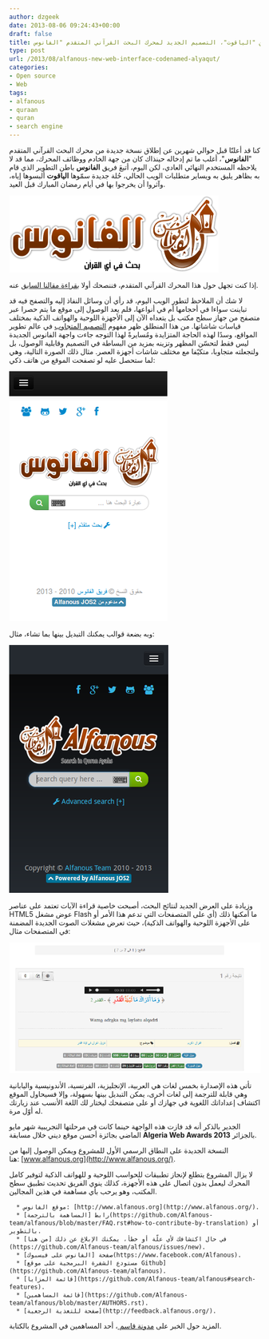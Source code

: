 ```yaml
---
author: dzgeek
date: 2013-08-06 09:24:43+00:00
draft: false
title: الكشف عن "الياقوت"، التصميم الجديد لمحرك البحث القرآني المتقدم "الفانوس"
type: post
url: /2013/08/alfanous-new-web-interface-codenamed-alyaqut/
categories:
- Open source
- Web
tags:
- alfanous
- quraan
- quran
- search engine
---
```


كنا قد أعلنّا قبل حوالي شهرين عن إطلاق نسخة جديدة من محرك البحث القرآني المتقدم "**الفانوس**"، أغلب ما تم إدخاله حينذاك كان من جهة الخادم ووظائف المحرك، مما قد لا يلاحظه المستخدم النهائي العادي، لكن اليوم، أتبعَ فريق **الفانوس** باطن التطوير الذي قام به بظاهر يليق به ويساير متطلبات الويب الحالي، حُلة جديدة سمّوها **الياقوت** ألبسوها إياه، وآثروا أن يخرجوا بها في أيام رمضان المبارك قبل العيد.

[![logo_alfanous_ar](logo_alfanous_ar.png)
](logo_alfanous_ar.png)



إذا كنت تجهل حول هذا المحرك القرآني المتقدم، فننصحك أولا [بقراءة مقالنا السابق](https://www.it-scoop.com/2013/06/alfanous-new-back-end-version-2/) عنه.

لا شك أن الملاحظ لتطور الويب اليوم، قد رأي أن وسائل النفاذ إليه والتصفح فيه قد تباينت سواءا في أحجامها أم في أنواعها، فلم يعد الوصول إلى موقع ما يتم حصرا عبر متصفح من جهاز سطح مكتب بل يتعداه الآن إلى الأجهزة اللوحية والهواتف الذكية بمختلف قياسات شاشاتها. من هذا المنطلق ظهر مفهوم [التصميم المتجاوب](http://en.wikipedia.org/wiki/Responsive_web_design) في عالم تطوير المواقع، وسدًا لهذه الحاجة المتزايدة ومُسايرةً لهذا التوجه جاءت واجهة الفانوس الجديدة ليس فقط لتحسّن المظهر وتزينه بمزيد من البساطة في التصميم وقابلية الوصول، بل ولتجعلته متجاوبا، متكيّفا مع مختلف شاشات أجهزة العصر. مثال ذلك الصورة التالية، وهي لما ستحصل عليه لو تصفحت الموقع من هاتف ذكي:<!-- more -->


[![alfanous-responsive](alfanous-responsive.png)
](alfanous-responsive.png)




وبه بضعة قوالب يمكنك التبديل بينها بما تشاء، مثال:




[![alfanous-responsive-black](alfanous-responsive-black.png)
](alfanous-responsive-black.png)




وزيادة على العرض الجديد لنتائج البحث، أصبحت خاصية قراءة الآيات تعتمد على عناصر HTML5 عوض مشغل Flash ما أمكنها ذلك (أي على المتصفحات التي تدعم هذا الأمر أو على الأجهزة اللوحية والهواتف الذكية)، حيث تعرض مشغلات الصوت الجديدة المضمنة في المتصفحات مثال:




[![alfanous-no-flash](alfanous-no-flash.png)
](alfanous-no-flash.png)




تأتي هذه الإصدارة بخمس لغات هي العربية، الإنجليزية، الفرنسية، الأندونيسية واليابانية وهي قابلة للترجمة إلى لغات أخرى، يمكن التبديل بينها بسهولة، وإلا فسيحاول الموقع اكتشاف إعداداتك اللغوية في جهازك أو على متصفحك ليختار لك اللغة الأنسب عند زيارتك له أوّل مرة.




الجدير بالذكر أنه قد فازت هذه الواجهة حينما كانت في مرحلتها التجريبية شهر مايو الماضي بجائزة أحسن موقع ديني خلال مسابقة **Algeria Web Awards 2013** بالجزائر.




النسخة الجديدة على النطاق الرسمي الأول للمشروع ويمكن الوصول إليها من هنا: [www.alfanous.org](http://www.alfanous.org/).




لا يزال المشروع يتطلع لإنجاز تطبيقات للحواسب اللوحية و للهواتف الذكية لتوفير كامل المحرك ليعمل بدون اتصال على هذه الأجهزة، كذلك ينوي الفريق تحديث تطبيق سطح المكتب، وهو يرحب بأي مساهمة في هذين المجالين.






	  * موقع الفانوس: [http://www.alfanous.org](http://www.alfanous.org/).
	  * رابط [المساهمة بالترجمة](https://github.com/Alfanous-team/alfanous/blob/master/FAQ.rst#how-to-contribute-by-translation) أو بالتطوير.
	  * في حال اكتشافك لأي علّة أو خطأ، يمكنك الإبلاغ عن ذلك [من هنا](https://github.com/Alfanous-team/alfanous/issues/new).
	  * صفحة [الفانوس على فيسبوك](https://www.facebook.com/Alfanous).
	  * [مستودع الشفرة البرمجية على موقع Github](https://github.com/Alfanous-team/alfanous).
	  * [قائمة المزايا](https://github.com/Alfanous-team/alfanous#search-features).
	  * [قائمة المساهمين](https://github.com/Alfanous-team/alfanous/blob/master/AUTHORS.rst).
	  * [صفحة للتغذية الرجعية](http://feedback.alfanous.org/).



المزيد حول الخبر على [مدونة قاسم ](http://www.kacemb.com/%D8%A5%D8%B5%D8%AF%D8%A7%D8%B1-%D9%86%D8%B3%D8%AE%D8%A9-%D8%A7%D9%84%D9%8A%D8%A7%D9%82%D9%88%D8%AA-%D9%85%D9%86-%D9%85%D9%88%D9%82%D8%B9-%D8%A7%D9%84%D9%81%D8%A7%D9%86%D9%88%D8%B3-%D9%84%D9%84/)، أحد المساهمين في المشروع بالكتابة.
